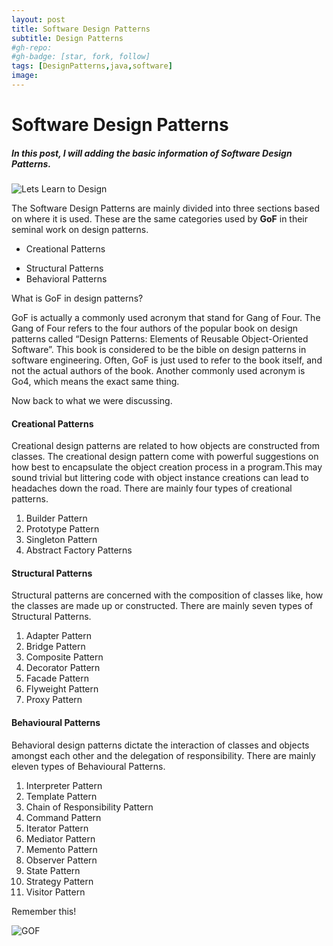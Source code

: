 ```yaml
---
layout: post
title: Software Design Patterns
subtitle: Design Patterns
#gh-repo:
#gh-badge: [star, fork, follow]
tags: [DesignPatterns,java,software]
image:
---
```

# Software Design Patterns

##### In this post, I will adding the basic information of Software Design Patterns.

 ![Lets Learn to Design](/imgdesigndevunicorn.jpg)

The Software Design Patterns are mainly divided into three sections based on where it is used. These are the same categories used by **GoF** in their seminal work on design patterns.

- Creational Patterns

* Structural Patterns
* Behavioral Patterns

What is GoF in design patterns?

GoF is actually a commonly used acronym that stand for Gang of Four. The Gang of Four refers to the four authors of the popular book on design patterns called “Design Patterns: Elements of Reusable Object-Oriented Software”. This book is considered to be the bible on design patterns in software engineering. Often, GoF is just used to refer to the book itself, and not the actual authors of the book. Another commonly used acronym is Go4, which means the exact same thing.

Now back to what we were discussing.

#### **Creational Patterns**

Creational design patterns are related to how objects are constructed from classes. The creational design pattern come with powerful suggestions on how best to encapsulate the object creation process in a program.This may sound trivial but littering code with object instance creations can lead to headaches down the road. There are mainly four types of creational patterns.

1. Builder Pattern
2. Prototype Pattern
3. Singleton Pattern
4. Abstract Factory Patterns

#### Structural Patterns

Structural patterns are concerned with the composition of classes like, how the classes are made up or constructed. There are mainly seven types of Structural Patterns.

1. Adapter Pattern
2. Bridge Pattern
3. Composite Pattern
4. Decorator Pattern
5. Facade Pattern
6. Flyweight Pattern
7. Proxy Pattern

#### Behavioural Patterns

Behavioral design patterns dictate the interaction of classes and objects amongst each other and the delegation of responsibility. There are mainly eleven types of Behavioural Patterns.

1. Interpreter Pattern
2. Template Pattern
3. Chain of Responsibility Pattern
4. Command Pattern
5. Iterator Pattern
6. Mediator Pattern
7. Memento Pattern
8. Observer Pattern
9. State Pattern
10. Strategy Pattern
11. Visitor Pattern



Remember this!

![GOF](/Users/nikhil/Documents/gof.png)
